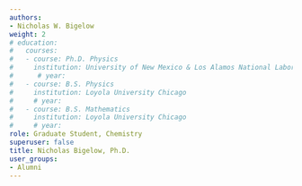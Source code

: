 ```yaml
---
authors:
- Nicholas W. Bigelow
weight: 2
# education:
#   courses:
#   - course: Ph.D. Physics
#     institution: University of New Mexico & Los Alamos National Laboratory
#      # year: 
#   - course: B.S. Physics
#     institution: Loyola University Chicago
#     # year: 
#   - course: B.S. Mathematics
#     institution: Loyola University Chicago
#     # year: 
role: Graduate Student, Chemistry
superuser: false
title: Nicholas Bigelow, Ph.D.
user_groups:
- Alumni
---
```



